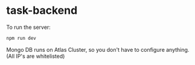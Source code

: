 # task-backend
To run the server:

```bash
npm run dev
```

Mongo DB runs on Atlas Cluster, so you don't have to configure anything. (All IP's are whitelisted)
